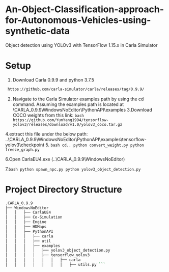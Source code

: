 # An-Object-Classification-approach-for-Autonomous-Vehicles-using-synthetic-data
Object detection using YOLOv3 with TensorFlow 1.15.x in Carla Simulator
# Setup
1. Download Carla 0.9.9 and python 3.7.5

```bash
 https://github.com/carla-simulator/carla/releases/tag/0.9.9/ 
 ``` 
 
2. Navigate to the Carla Simulator examples path by using the cd command. Assuming the examples path is located at 
\CARLA_0.9.9\WindowsNoEditor\PythonAPI\examples
3.Download COCO weights from this link:
```bash https://github.com/YunYang1994/tensorflow-yolov3/releases/download/v1.0/yolov3_coco.tar.gz```

4.extract this file under the below path:
 ..\CARLA_0.9.9\WindowsNoEditor\PythonAPI\examples\tensorflow-yolov3\checkpoint
5. ```bash cd..
python convert_weight.py
python freeze_graph.py ```

6.Open CarlaEU4.exe (..\CARLA_0.9.9\WindowsNoEditor)

7.```bash python spawn_npc.py
python yolov3_object_detection.py```

# Project Directory Structure
```bash 
.CARLA_0.9.9            
├── WindowsNoEditor
│   │   ├── CarlaUE4
│   │   ├── Co-Simulation
│   │   ├── Engine
│   │   ├── HDMaps
│   │   ├── PythonAPI
│   │   │   ├── carla
│   │   │   ├── util
│   │   │   ├── examples
│   │   │   │ 	├── yolov3_object_detection.py
│   │   │   │ 	├── tensorflow_yolov3    
│   │   │   │ 	│   │  	├── carla
│   │   │   │ 	│   │	│   ├── utils.py ```           

